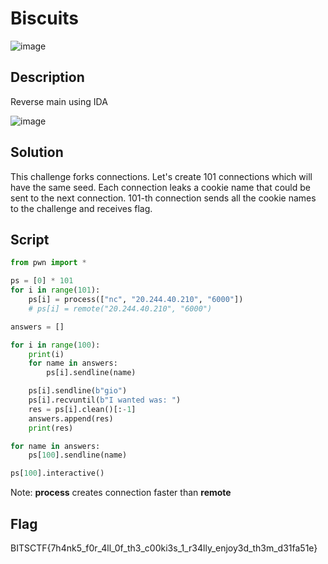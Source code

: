# Biscuits
![image](https://github.com/user-attachments/assets/ed1aea62-8b2f-4347-aa34-8bf70462fdca)

## Description
Reverse main using IDA

![image](https://github.com/user-attachments/assets/13c7cc4d-54f3-43cc-add8-5d632ef9abda)

## Solution
This challenge forks connections. Let's create 101 connections which will have the same seed. Each connection leaks a cookie name that could be sent to the next connection. 
101-th connection sends all the cookie names to the challenge and receives flag.

## Script
```python
from pwn import *

ps = [0] * 101
for i in range(101):
    ps[i] = process(["nc", "20.244.40.210", "6000"])
    # ps[i] = remote("20.244.40.210", "6000")

answers = []

for i in range(100):
    print(i)
    for name in answers:
        ps[i].sendline(name)

    ps[i].sendline(b"gio")
    ps[i].recvuntil(b"I wanted was: ")
    res = ps[i].clean()[:-1]
    answers.append(res)
    print(res)

for name in answers:
    ps[100].sendline(name)

ps[100].interactive()
```
Note: **process** creates connection faster than **remote**

## Flag
BITSCTF{7h4nk5_f0r_4ll_0f_th3_c00ki3s_1_r34lly_enjoy3d_th3m_d31fa51e}
